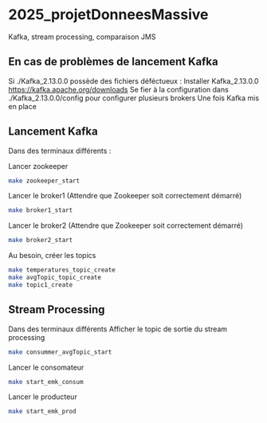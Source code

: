 # 2025_projetDonneesMassive
Kafka, stream processing, comparaison JMS

## En cas de problèmes de lancement Kafka
Si ./Kafka_2.13.0.0 possède des fichiers déféctueux : 
Installer Kafka_2.13.0.0 https://kafka.apache.org/downloads
Se fier à la configuration dans ./Kafka_2.13.0.0/config pour configurer plusieurs brokers
Une fois Kafka mis en place

## Lancement Kafka

Dans des terminaux différents :

Lancer zookeeper
```bash
make zookeeper_start
```

Lancer le broker1 (Attendre que Zookeeper soit correctement démarré)
```bash
make broker1_start
```

Lancer le broker2 (Attendre que Zookeeper soit correctement démarré)
```bash
make broker2_start
```

Au besoin, créer les topics
```bash
make temperatures_topic_create
make avgTopic_topic_create
make topic1_create
```

## Stream Processing

Dans des terminaux différents
Afficher le topic de sortie du stream processing
```bash
make consummer_avgTopic_start
```
Lancer le consomateur
```bash
make start_emk_consum
```
Lancer le producteur
```bash
make start_emk_prod
```
